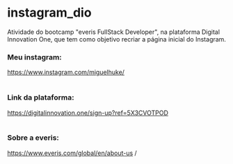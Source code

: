 # instagram_dio
Atividade do bootcamp "everis FullStack Developer", na plataforma Digital Innovation One, que tem como objetivo recriar a página inicial do Instagram.

### Meu instagram: <br/>
https://www.instagram.com/miguelhuke/ <br/>
<br/>
### Link da plataforma:  <br/>
https://digitalinnovation.one/sign-up?ref=5X3CVOTPOD  <br/>
<br/>
### Sobre a everis:     <br/> 
https://www.everis.com/global/en/about-us /<br/>
